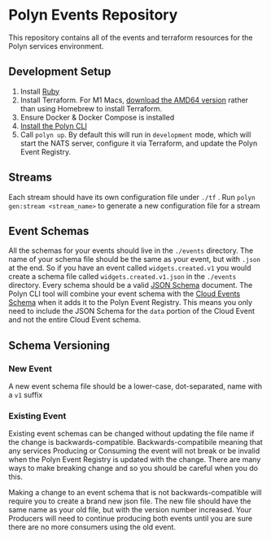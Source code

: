 # Polyn Events Repository

This repository contains all of the events and terraform resources for the Polyn services
environment.

## Development Setup

1. Install [Ruby]()
2. Install Terraform. For M1 Macs, [download the AMD64 version](https://www.terraform.io/downloads)
   rather than using Homebrew to install Terraform.
3. Ensure Docker & Docker Compose is installed
4. [Install the Polyn CLI]()
5. Call `polyn up`. By default this will run in `development` mode, which will start the NATS
   server, configure it via Terraform, and update the Polyn Event Registry.

## Streams

Each stream should have its own configuration file under `./tf` . Run `polyn gen:stream <stream_name>` to generate a new configuration file for a stream

## Event Schemas

All the schemas for your events should live in the `./events` directory.
The name of your schema file should be the same as your event, but with `.json` at the end.
So if you have an event called `widgets.created.v1` you would create a schema file called `widgets.created.v1.json` in the `./events` directory.
Every schema should be a valid [JSON Schema](https://json-schema.org/) document.
The Polyn CLI tool will combine your event schema with the [Cloud Events Schema](https://cloudevents.io/) when it adds it to the Polyn Event Registry.
This means you only need to include the JSON Schema for the `data` portion of the Cloud Event and not the entire Cloud Event schema.

## Schema Versioning

### New Event

A new event schema file should be a lower-case, dot-separated, name with a `v1` suffix

### Existing Event

Existing event schemas can be changed without updating the file name if the change is backwards-compatible.
Backwards-compatibile meaning that any services Producing or Consuming the event will not break or be invalid when the
Polyn Event Registry is updated with the change. There are many ways to make breaking change and so you should be
careful when you do this.

Making a change to an event schema that is not backwards-compatible will require you to create a brand new
json file. The new file should have the same name as your old file, but with the version number increased. Your
Producers will need to continue producing both events until you are sure there are no more consumers using the
old event.
